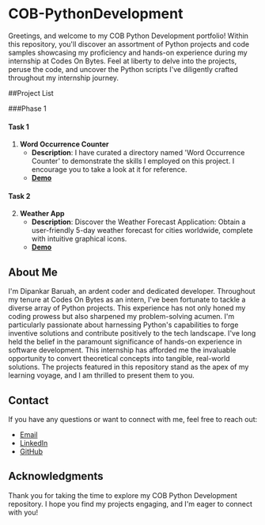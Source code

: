 # COB-PythonDevelopment

Greetings, and welcome to my COB Python Development portfolio! Within this repository, you'll discover an assortment of Python projects and code samples showcasing my proficiency and hands-on experience during my internship at Codes On Bytes. Feel at liberty to delve into the projects, peruse the code, and uncover the Python scripts I've diligently crafted throughout my internship journey.

##Project List

###Phase 1

#### Task 1
1. **Word Occurrence Counter**
   - **Description**: I have curated a directory named 'Word Occurrence Counter' to demonstrate the skills I employed on this project. I encourage you to take a look at it for reference.
   - [**Demo**](https://github.com/dipankar20-02/COB-PythonDevelopment/assets/131452694/115024cb-bcb7-4990-801a-507256e2c3d1)
#### Task 2
2. **Weather App**
   - **Description**: Discover the Weather Forecast Application: Obtain a user-friendly 5-day weather forecast for cities worldwide, complete with intuitive graphical icons.
   - [**Demo**](https://github.com/dipankar20-02/COB-PythonDevelopment/assets/131452694/73ed3a71-efed-4bb5-8604-e2a3fe507a69)
<!-- Add more projects as needed -->

## About Me

I'm Dipankar Baruah, an ardent coder and dedicated developer. Throughout my tenure at Codes On Bytes as an intern, I've been fortunate to tackle a diverse array of Python projects. This experience has not only honed my coding prowess but also sharpened my problem-solving acumen. I'm particularly passionate about harnessing Python's capabilities to forge inventive solutions and contribute positively to the tech landscape.
I've long held the belief in the paramount significance of hands-on experience in software development. This internship has afforded me the invaluable opportunity to convert theoretical concepts into tangible, real-world solutions. The projects featured in this repository stand as the apex of my learning voyage, and I am thrilled to present them to you.

## Contact

If you have any questions or want to connect with me, feel free to reach out:

- [Email](dipankarbaruahpvt161@gmail.com)
- [LinkedIn](https://www.linkedin.com/in/dipankar-baruah-22b103262?lipi=urn%3Ali%3Apage%3Ad_flagship3_profile_view_base_contact_details%3BfJAphvDxS%2BattyfWrtuioQ%3D%3D)
- [GitHub](https://github.com/dipankar20-02)


## Acknowledgments

Thank you for taking the time to explore my COB Python Development repository. I hope you find my projects engaging, and I'm eager to connect with you!
